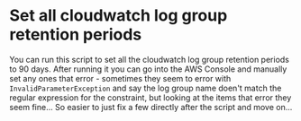 # Set all cloudwatch log group retention periods

You can run this script to set all the cloudwatch log group retention periods to 90 days. After running it you can go into the AWS Console and manually set any ones that error - sometimes they seem to error with `InvalidParameterException` and say the log group name doen't match the regular expression for the constraint, but looking at the items that error they seem fine... So easier to just fix a few directly after the script and move on...

